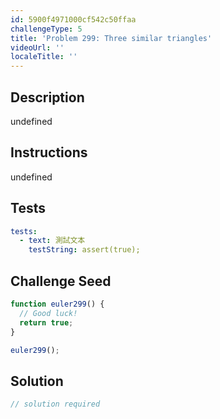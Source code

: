 ```yaml
---
id: 5900f4971000cf542c50ffaa
challengeType: 5
title: 'Problem 299: Three similar triangles'
videoUrl: ''
localeTitle: ''
---
```


## Description
undefined

## Instructions
undefined

## Tests
<section id='tests'>

```yml
tests:
  - text: 測試文本
    testString: assert(true);

```

</section>

## Challenge Seed
<section id='challengeSeed'>

<div id='js-seed'>

```js
function euler299() {
  // Good luck!
  return true;
}

euler299();

```

</div>



</section>

## Solution
<section id='solution'>

```js
// solution required
```
</section>
